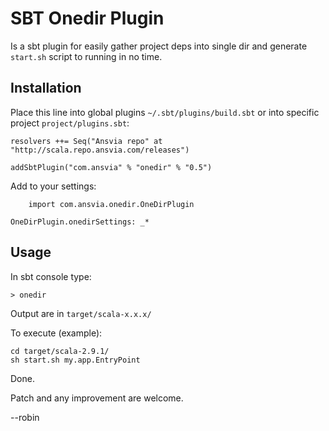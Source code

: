 
SBT Onedir Plugin
===================

Is a sbt plugin for easily gather project deps into single dir and generate `start.sh` script to running in no time.

Installation
--------------

Place this line into global plugins `~/.sbt/plugins/build.sbt` or into specific project `project/plugins.sbt`:

	resolvers ++= Seq("Ansvia repo" at "http://scala.repo.ansvia.com/releases")

	addSbtPlugin("com.ansvia" % "onedir" % "0.5")

Add to your settings:

        import com.ansvia.onedir.OneDirPlugin

	OneDirPlugin.onedirSettings: _*

Usage
--------

In sbt console type:

    > onedir

Output are in `target/scala-x.x.x/`

To execute (example):

    cd target/scala-2.9.1/
    sh start.sh my.app.EntryPoint

Done.

Patch and any improvement are welcome.

--robin

